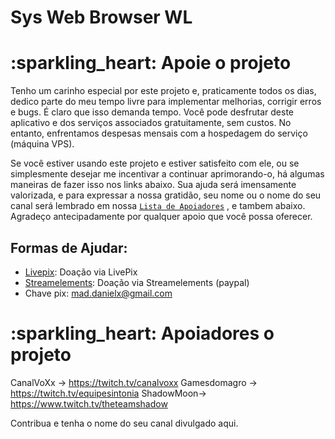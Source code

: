 # Sys Web Browser WL

# :sparkling\_heart: Apoie o projeto

Tenho um carinho especial por este projeto e, praticamente todos os dias, dedico parte do meu tempo livre para implementar melhorias, corrigir erros e bugs. É claro que isso demanda tempo. Você pode desfrutar deste aplicativo e dos serviços associados gratuitamente, sem custos. No entanto, enfrentamos despesas mensais com a hospedagem do serviço (máquina VPS).

Se você estiver usando este projeto e estiver satisfeito com ele, ou se simplesmente desejar me incentivar a continuar aprimorando-o, há algumas maneiras de fazer isso nos links abaixo.  Sua ajuda será imensamente valorizada, e para expressar a nossa gratidão, seu nome ou o nome do seu canal será lembrado em nossa [`Lista de Apoiadores`](https://github.com/danielnerytondo/SysBrowserWL/blob/main/apoiadores.md) , e tambem abaixo. Agradeço antecipadamente por qualquer apoio que você possa oferecer.
## **Formas de Ajudar:**

* [Livepix](https://livepix.gg/maddaniel1): Doação via LivePix
* [Streamelements](https://streamelements.com/mad_daniel1/tip): Doação via Streamelements (paypal)
* Chave pix: mad.danielx@gmail.com


# :sparkling\_heart: **Apoiadores o projeto**

CanalVoXx -> https://twitch.tv/canalvoxx
Gamesdomagro -> https://twitch.tv/equipesintonia
ShadowMoon-> https://www.twitch.tv/theteamshadow



Contribua e tenha o nome do seu canal divulgado aqui.



